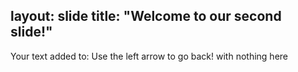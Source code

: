 layout: slide
title: "Welcome to our second slide!"
---
Your text
added to: Use the left arrow to go back! with nothing here
